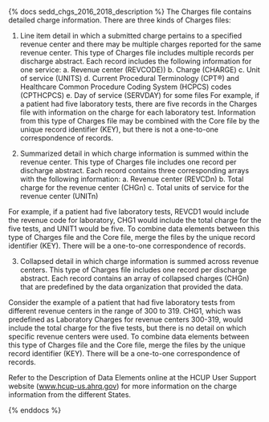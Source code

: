 {% docs sedd_chgs_2016_2018_description %}
The Charges file contains detailed charge information. There are three kinds of Charges files:

1. Line item detail in which a submitted charge pertains to a specified revenue center and there may be multiple charges reported for the same revenue center. This type of Charges file includes multiple records per discharge abstract. Each record includes the following information for one service:
  a. Revenue center (REVCODE))
  b. Charge (CHARGE) 
  c. Unit of service (UNITS)
  d. Current Procedural Terminology (CPT®) and Healthcare Common Procedure Coding System (HCPCS) codes (CPTHCPCS)
  e. Day of service (SERVDAY) for some files
For example, if a patient had five laboratory tests, there are five records in the Charges file with information on the charge for each laboratory test. Information from this type of Charges file may be combined with the Core file by the unique record identifier (KEY), but there is not a one-to-one correspondence of records.

2. Summarized detail in which charge information is summed within the revenue center. This type of Charges file includes one record per discharge abstract. Each record contains three corresponding arrays with the following information:
  a. Revenue center (REVCDn)
  b. Total charge for the revenue center (CHGn)
  c. Total units of service for the revenue center (UNITn)

For example, if a patient had five laboratory tests, REVCD1 would include the revenue code for laboratory, CHG1 would include the total charge for the five tests, and UNIT1 would be five. To combine data elements between this type of Charges file and the Core file, merge the files by the unique record identifier (KEY). There will be a one-to-one correspondence of records.

3. Collapsed detail in which charge information is summed across revenue centers. This type of Charges file includes one record per discharge abstract. Each record contains an array of collapsed charges (CHGn) that are predefined by the data organization that provided the data.

Consider the example of a patient that had five laboratory tests from different revenue centers in the range of 300 to 319. CHG1, which was predefined as Laboratory Charges for revenue centers 300-319, would include the total charge for the five tests, but there is no detail on which specific revenue centers were used. To combine data elements between this type of Charges file and the Core file, merge the files by the unique record identifier (KEY). There will be a one-to-one correspondence of records.

Refer to the Description of Data Elements online at the HCUP User Support website (www.hcup-us.ahrq.gov) for more information on the charge information from the different States.

{% enddocs %}